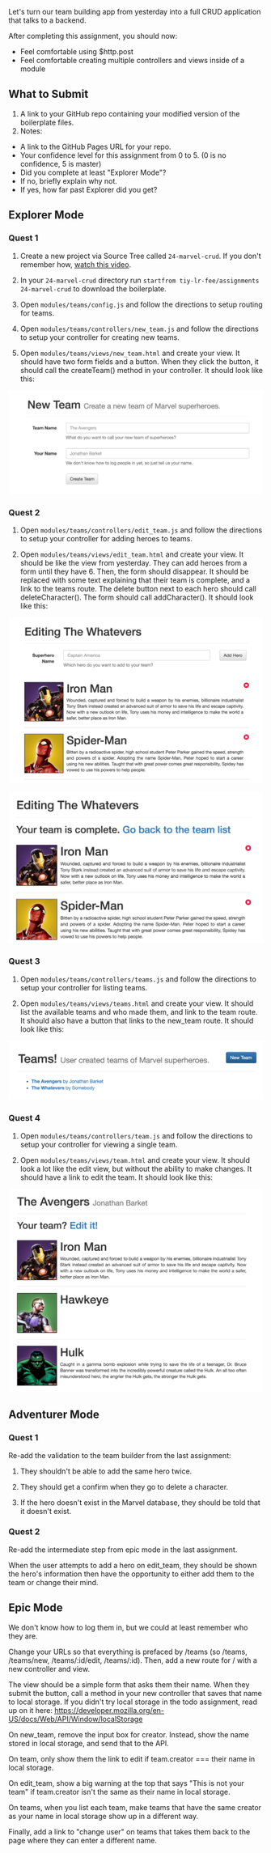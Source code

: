Let's turn our team building app from yesterday into a full CRUD application that talks to a backend.

After completing this assignment, you should now:

* Feel comfortable using $http.post
* Feel comfortable creating multiple controllers and views inside of a module

## What to Submit

1. A link to your GitHub repo containing your modified version of the boilerplate files.
2. Notes:
  * A link to the GitHub Pages URL for your repo.
  * Your confidence level for this assignment from 0 to 5. (0 is no confidence, 5 is master)
  * Did you complete at least "Explorer Mode"?
  * If no, briefly explain why not.
  * If yes, how far past Explorer did you get?  

## Explorer Mode

### Quest 1

1. Create a new project via Source Tree called `24-marvel-crud`. If you don't remember how, [watch this video](https://www.youtube.com/watch?v=Mp3LYUVKoKU).

2. In your `24-marvel-crud` directory run `startfrom tiy-lr-fee/assignments 24-marvel-crud` to download the boilerplate.

3. Open `modules/teams/config.js` and follow the directions to setup routing for teams.

4. Open `modules/teams/controllers/new_team.js` and follow the directions to setup your controller for creating new teams.

5. Open `modules/teams/views/new_team.html` and create your view. It should have two form fields and a button. When they click the button, it should call the createTeam() method in your controller. It should look like this:

  ![](https://raw.githubusercontent.com/TIY-LR-FEE/assignments/master/24-marvel-crud/new.png)

### Quest 2

1. Open `modules/teams/controllers/edit_team.js` and follow the directions to setup your controller for adding heroes to teams.

2. Open `modules/teams/views/edit_team.html` and create your view. It should be like the view from yesterday. They can add heroes from a form until they have 6. Then, the form should disappear. It should be replaced with some text explaining that their team is complete, and a link to the teams route. The delete button next to each hero should call deleteCharacter(). The form should call addCharacter(). It should look like this:

  ![](https://raw.githubusercontent.com/TIY-LR-FEE/assignments/master/24-marvel-crud/incomplete.png)

  ![](https://raw.githubusercontent.com/TIY-LR-FEE/assignments/master/24-marvel-crud/complete.png)

### Quest 3

1. Open `modules/teams/controllers/teams.js` and follow the directions to setup your controller for listing teams.

2. Open `modules/teams/views/teams.html` and create your view. It should list the available teams and who made them, and link to the team route. It should also have a button that links to the new_team route. It should look like this:

  ![](https://raw.githubusercontent.com/TIY-LR-FEE/assignments/master/24-marvel-crud/teams.png)

### Quest 4

1. Open `modules/teams/controllers/team.js` and follow the directions to setup your controller for viewing a single team.

2. Open `modules/teams/views/team.html` and create your view. It should look a lot like the edit view, but without the ability to make changes. It should have a link to edit the team. It should look like this:

  ![](https://raw.githubusercontent.com/TIY-LR-FEE/assignments/master/24-marvel-crud/team.png)


## Adventurer Mode

### Quest 1

Re-add the validation to the team builder from the last assignment:

1. They shouldn't be able to add the same hero twice.

2. They should get a confirm when they go to delete a character.

3. If the hero doesn't exist in the Marvel database, they should be told that it doesn't exist.

### Quest 2

Re-add the intermediate step from epic mode in the last assignment.

When the user attempts to add a hero on edit_team, they should be shown the hero's information then have the opportunity to either add them to the team or change their mind.


## Epic Mode

We don't know how to log them in, but we could at least remember who they are.

Change your URLs so that everything is prefaced by /teams (so /teams, /teams/new, /teams/:id/edit, /teams/:id). Then, add a new route for / with a new controller and view.

The view should be a simple form that asks them their name. When they submit the button, call a method in your new controller that saves that name to local storage. If you didn't try local storage in the todo assignment, read up on it here: https://developer.mozilla.org/en-US/docs/Web/API/Window/localStorage

On new_team, remove the input box for creator. Instead, show the name stored in local storage, and send that to the API.

On team, only show them the link to edit if team.creator === their name in local storage.

On edit_team, show a big warning at the top that says "This is not your team" if team.creator isn't the same as their name in local storage.

On teams, when you list each team, make teams that have the same creator as your name in local storage show up in a different way.

Finally, add a link to "change user" on teams that takes them back to the page where they can enter a different name.
